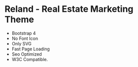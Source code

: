 Reland - Real Estate Marketing Theme
=========
* Bootstrap 4
* No Font Icon
* Only SVG
* Fast Page Loading
* Seo Optimized
* W3C Compatible.
